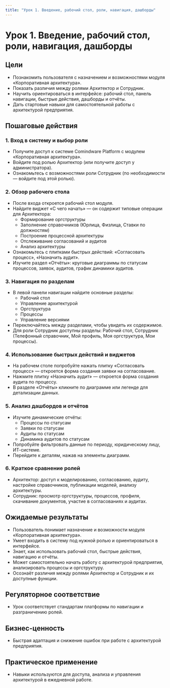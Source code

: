 ```yaml
---
title: "Урок 1. Введение, рабочий стол, роли, навигация, дашборды"
---
```


# Урок 1. Введение, рабочий стол, роли, навигация, дашборды

## Цели
- Познакомить пользователя с назначением и возможностями модуля «Корпоративная архитектура».
- Показать различия между ролями Архитектор и Сотрудник.
- Научить ориентироваться в интерфейсе: рабочий стол, панель навигации, быстрые действия, дашборды и отчёты.
- Дать стартовые навыки для самостоятельной работы с архитектурой предприятия.

## Пошаговые действия

### 1. Вход в систему и выбор роли
- Получите доступ к системе Comindware Platform с модулем «Корпоративная архитектура».
- Войдите под ролью Архитектор (или получите доступ у администратора).
- Ознакомьтесь с возможностями роли Сотрудник (по необходимости — войдите под этой ролью).

### 2. Обзор рабочего стола
- После входа откроется рабочий стол модуля.
- Найдите виджет «С чего начать» — он содержит типовые операции для Архитектора:
    - Формирование оргструктуры
    - Заполнение справочников (Юрлица, Физлица, Ставки по должностям)
    - Построение процессной архитектуры
    - Отслеживание согласований и аудитов
    - Анализ архитектуры
- Ознакомьтесь с плитками быстрых действий: «Согласовать процесс», «Назначить аудит».
- Изучите раздел «Отчёты»: круговые диаграммы по статусам процессов, заявок, аудитов, график динамики аудитов.

### 3. Навигация по разделам
- В левой панели навигации найдите основные разделы:
    - Рабочий стол
    - Управление архитектурой
    - Оргструктура
    - Процессы
    - Управление версиями
- Переключайтесь между разделами, чтобы увидеть их содержимое.
- Для роли Сотрудник доступны разделы: Рабочий стол, Сотрудник (Телефонный справочник, Мой профиль, Моя оргструктура, Мои процессы).

### 4. Использование быстрых действий и виджетов
- На рабочем столе попробуйте нажать плитку «Согласовать процесс» — откроется форма создания заявки на согласование.
- Нажмите плитку «Назначить аудит» — откроется форма создания аудита по процессу.
- В разделе «Отчёты» кликните по диаграмме или легенде для детализации данных.

### 5. Анализ дашбордов и отчётов
- Изучите динамические отчёты:
    - Процессы по статусам
    - Заявки по статусам
    - Аудиты по статусам
    - Динамика аудитов по статусам
- Попробуйте фильтровать данные по периоду, юридическому лицу, ИТ-системе.
- Перейдите к деталям, нажав на элементы диаграмм.

### 6. Краткое сравнение ролей
- Архитектор: доступ к моделированию, согласованию, аудиту, настройке справочников, публикации моделей, анализу архитектуры.
- Сотрудник: просмотр оргструктуры, процессов, профиля, скачивание документов, участие в согласованиях и аудитах.

## Ожидаемые результаты
- Пользователь понимает назначение и возможности модуля «Корпоративная архитектура».
- Умеет входить в систему под нужной ролью и ориентироваться в интерфейсе.
- Знает, как использовать рабочий стол, быстрые действия, навигацию и отчёты.
- Может самостоятельно начать работу с архитектурой предприятия, анализировать процессы и оргструктуру.
- Осознаёт различия между ролями Архитектор и Сотрудник и их доступные функции. 

## Регуляторное соответствие
- Урок соответствует стандартам платформы по навигации и разграничению ролей.

## Бизнес-ценность
- Быстрая адаптация и снижение ошибок при работе с архитектурой предприятия.

## Практическое применение
- Навыки используются для доступа, анализа и управления архитектурой в ежедневной работе. 